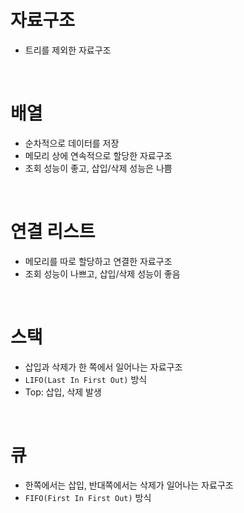 # 자료구조
* 트리를 제외한 자료구조

<br>

# 배열

* 순차적으로 데이터를 저장
* 메모리 상에 연속적으로 할당한 자료구조
* 조회 성능이 좋고, 삽입/삭제 성능은 나쁨

<br>

# 연결 리스트

* 메모리를 따로 할당하고 연결한 자료구조
* 조회 성능이 나쁘고, 삽입/삭제 성능이 좋음

<br>

# 스택

* 삽입과 삭제가 한 쪽에서 일어나는 자료구조
* `LIFO(Last In First Out)` 방식
* Top: 삽입, 삭제 발생

<br>

# 큐

* 한쪽에서는 삽입, 반대쪽에서는 삭제가  일어나는 자료구조
* `FIFO(First In First Out)` 방식

